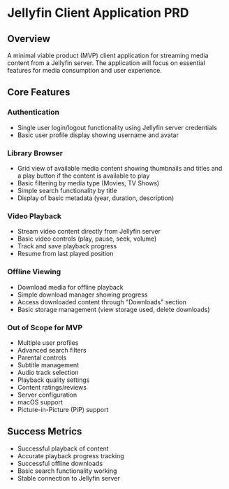 # Jellyfin Client Application PRD

## Overview
A minimal viable product (MVP) client application for streaming media content from a Jellyfin server. The application will focus on essential features for media consumption and user experience.

## Core Features

### Authentication
- Single user login/logout functionality using Jellyfin server credentials
- Basic user profile display showing username and avatar

### Library Browser
- Grid view of available media content showing thumbnails and titles and a play button if the content is available to play
- Basic filtering by media type (Movies, TV Shows)
- Simple search functionality by title
- Display of basic metadata (year, duration, description)

### Video Playback
- Stream video content directly from Jellyfin server
- Basic video controls (play, pause, seek, volume)
- Track and save playback progress
- Resume from last played position

### Offline Viewing
- Download media for offline playback
- Simple download manager showing progress
- Access downloaded content through "Downloads" section
- Basic storage management (view storage used, delete downloads)

### Out of Scope for MVP
- Multiple user profiles
- Advanced search filters
- Parental controls
- Subtitle management
- Audio track selection
- Playback quality settings
- Content ratings/reviews
- Server configuration
- macOS support
- Picture-in-Picture (PiP) support

## Success Metrics
- Successful playback of content
- Accurate playback progress tracking
- Successful offline downloads
- Basic search functionality working
- Stable connection to Jellyfin server

